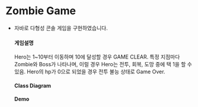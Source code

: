 # Zombie Game
- 자바로 다형성 콘솔 게임을 구현하였습니다.

  #### 게임설명
  Hero는 1~10부터 이동하며 10에 달성할 경우 GAME CLEAR.
  특정 지점마다 Zombie와 Boss가 나타나며, 이럴 경우
  Hero는 전투, 회복, 도망 중에 택 1을 할 수 있음.
  Hero의 hp가 0으로 되었을 경우 전투 불능 상태로 Game Over.

  #### Class Diagram


  #### Demo
